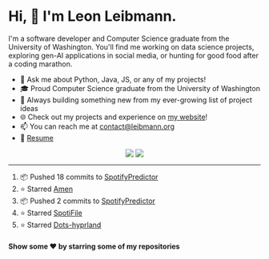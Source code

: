 # Hi, 👋 I'm Leon Leibmann.

I'm a software developer and Computer Science graduate from the University of Washington. You'll find me working on data science projects, exploring gen-AI applications in social media, or hunting for good food after a coding marathon.

- 💬 Ask me about Python, Java, JS, or any of my projects!
- 🎓 Proud Computer Science graduate from the University of Washington
- 🚀 Always building something new from my ever-growing list of project ideas
- 🌐 Check out my projects and experience on [my website](https://leibmann.org)!
- 📫 You can reach me at [contact@leibmann.org](mailto:contact@leibmann.org)
- 📄 [Resume](https://leibmann.org/Leon_Leibmann_Resume.pdf)

<div align="middle">
<img align="top" src="https://github-readme-stats.vercel.app/api/top-langs/?username=Pop101&layout=compact&theme=transparent&hide_border=true&hide=css,jupyter%20notebook">
<img align="top" src="https://github-readme-stats.vercel.app/api?username=Pop101&show_icons=true&theme=transparent&hide_border=true&count_private=true&hide=issues&include_all_commits&hide_rank=true">
</div>

---
<!--START_SECTION:activity-->
1. 📦 Pushed 18 commits to [SpotifyPredictor](https://github.com/Pop101/SpotifyPredictor)
2. ⭐️ Starred [Amen](https://github.com/algorithmic-music-exploration/amen)
3. 📦 Pushed 2 commits to [SpotifyPredictor](https://github.com/Pop101/SpotifyPredictor)
4. ⭐️ Starred [SpotiFile](https://github.com/Michael-K-Stein/SpotiFile)
5. ⭐️ Starred [Dots-hyprland](https://github.com/end-4/dots-hyprland)
<!--END_SECTION:activity-->

#### Show some ❤️ by starring some of my repositories
